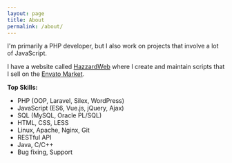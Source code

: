 ```yaml
---
layout: page
title: About
permalink: /about/
---
```


I'm primarily a PHP developer, but I also work on projects that involve a lot of JavaScript.

I have a website called [HazzardWeb](http://hazzardweb.com) where I create and maintain scripts that I sell on the [Envato Market](http://codecanyon.net/).

__Top Skills:__ 

- PHP (OOP, Laravel, Silex, WordPress)
- JavaScript (ES6, Vue.js, jQuery, Ajax)
- SQL (MySQL, Oracle PL/SQL)
- HTML, CSS, LESS
- Linux, Apache, Nginx, Git 
- RESTful API
- Java, C/C++
- Bug fixing, Support
